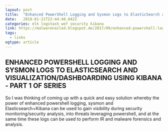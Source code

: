 ```yaml
---
layout: post 
title:  "Enhanced PowerShell Logging and Sysmon Logs to ElasticSearch and Visualization/Dashboarding using Kibana - Part 1 of Series" 
date:   2018-01-21T22:44:40.842Z 
categories: elk logstash wef security kibana
link: https://malwarenailed.blogspot.de/2017/09/enhanced-powershell-logging-and-sysmon.html 
tags:
  - links
ogtype: article 
---
```


## ENHANCED POWERSHELL LOGGING AND SYSMON LOGS TO ELASTICSEARCH AND VISUALIZATION/DASHBOARDING USING KIBANA - PART 1 OF SERIES

So I was thinking of coming up with a quick and easy solution whereby the power of enhanced powershell logging, sysmon and Elasticsearch+Kibana can be used to gain visibility during security monitoring/security analysis, into threats leveraging powershell, and at the same time these logs can be used to perform IR and malware forensics and analysis.
